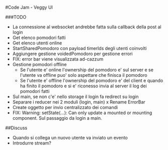 #Code Jam - Veggy UI

###TODO
- La connessione al websocket andrebbe fatta sulla callback della post al login
- Get elenco pomodori fatti 
- Get elenco utenti online
- StartSharedPomodoro con payload timerIds degli utenti coinvolti
- Aggiungere gestione voidedPomodoro per gestione errori
- FIX: error bar viene visualizzata ad-cazzum
- Gestione pomodori offline
  - Se l'utente e' online l'ownership del pomodoro e' sul server e se l'utente va offline puo' solo aspettare che finisca il pomodoro
  - Se l'utente e' offline l'ownership del pomodoro e' del client e quando ha finito il pomodoro e si e' riconesso invia al server il log dei pomodori fatti
- Sul main, se non c'e' nello storage il login fa redirect su login
- Separare i reducer nei 2 moduli (login, main)
x Rename ErrorBar
- Create oggetto per invio centralizzato dei comandi 
- FIX: Warning: setState(...): Can only update a mounted or mounting component. Sul passaggio da login a main.



##Discuss
- Quando si collega un nuovo utente va inviato un evento
- Introdurre stream?


